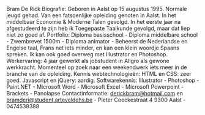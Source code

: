 Bram De Rick 
Biografie: Geboren in Aalst op 15 augustus 1995. Normale jeugd gehad. Van een fatsoenlijke opleiding genoten in Aalst.
In het middelbaar Economie & Moderne Talen gevolgd. In het eerste jaar na afgestudeerd te zijn  heb ik Toegepaste Taalkunde gevolgd, maar dat liep niet zo goed af.
Portfolio: Diploma basisschool - Diploma middelbare school - Zwembrevet 1500m - Diploma animator - Beheerst de Nederlandse en Engelse taal, Frans net iets minder, en kan een klein woordje Spaans spreken. Ik kan ook goed overweg met Illustrator en Photoshop.
Werkervaring: 4 jaar gewerkt als jobstudent in Allgro als gewone werkkracht. Momenteel op zoek naar een weekendwerk iets meer in de branche van de opleiding.
Kennis webtechnologieën: HTML en CSS: zeer goed. Javascript en jQuery: aardig.
Softwarekennis: Illustrator - Photoshop - Paint.NET - Microsoft Word - Microsoft Excel - Microsoft Powerpoint - Brackets - Panolapse
Contactinformatie: derickbram@hotmail.com en bramderi@student.arteveldehs.be - Pieter Coeckestraat 4 9300 Aalst - 0474538388